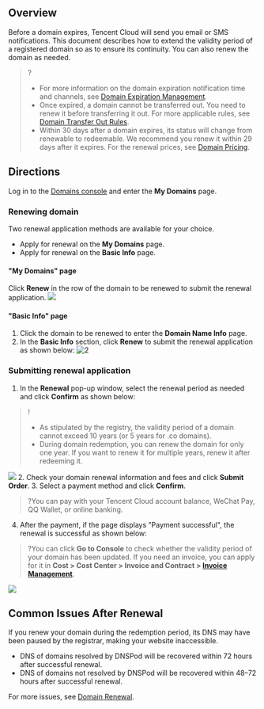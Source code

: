 ﻿## Overview

Before a domain expires, Tencent Cloud will send you email or SMS notifications. This document describes how to extend the validity period of a registered domain so as to ensure its continuity. You can also renew the domain as needed.
>?
>- For more information on the domain expiration notification time and channels, see [Domain Expiration Management](link).
>- Once expired, a domain cannot be transferred out. You need to renew it before transferring it out. For more applicable rules, see [Domain Transfer Out Rules](link).
>- Within 30 days after a domain expires, its status will change from renewable to redeemable. We recommend you renew it within 29 days after it expires. For the renewal prices, see [Domain Pricing](link).
>

## Directions

Log in to the [Domains console](link) and enter the **My Domains** page.

### Renewing domain

Two renewal application methods are available for your choice.
- Apply for renewal on the **My Domains** page.
- Apply for renewal on the **Basic Info** page.

#### "My Domains" page
Click **Renew** in the row of the domain to be renewed to submit the renewal application.
![](https://main.qcloudimg.com/raw/27560686562729544f5611a2a57dafbe.png)

#### "Basic Info" page
1. Click the domain to be renewed to enter the **Domain Name Info** page.
2. In the **Basic Info** section, click **Renew** to submit the renewal application as shown below:
![2](https://main.qcloudimg.com/raw/5c1d241258a004948294c5411e82da3a.png)

### Submitting renewal application

1. In the **Renewal** pop-up window, select the renewal period as needed and click **Confirm** as shown below:
>!
>- As stipulated by the registry, the validity period of a domain cannot exceed 10 years (or 5 years for .co domains).
>- During domain redemption, you can renew the domain for only one year. If you want to renew it for multiple years, renew it after redeeming it.
>
![](https://main.qcloudimg.com/raw/1a6b75239b73af48c622a9e13860c6ee.png)
2. Check your domain renewal information and fees and click **Submit Order**.
3. Select a payment method and click **Confirm**.
>?You can pay with your Tencent Cloud account balance, WeChat Pay, QQ Wallet, or online banking.
4. After the payment, if the page displays "Payment successful", the renewal is successful as shown below:
>?You can click **Go to Console** to check whether the validity period of your domain has been updated. If you need an invoice, you can apply for it in **Cost > Cost Center > Invoice and Contract > [Invoice Management](link)**.
>
![](https://main.qcloudimg.com/raw/86afe3cd08a800db2031fc5210c8e9a1.png)

## Common Issues After Renewal
If you renew your domain during the redemption period, its DNS may have been paused by the registrar, making your website inaccessible.
- DNS of domains resolved by DNSPod will be recovered within 72 hours after successful renewal.
- DNS of domains not resolved by DNSPod will be recovered within 48–72 hours after successful renewal.

For more issues, see [Domain Renewal](link).
